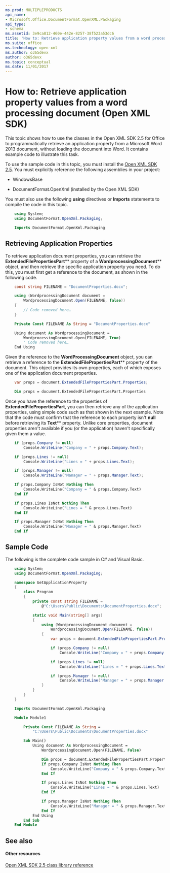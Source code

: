 ```yaml
---
ms.prod: MULTIPLEPRODUCTS
api_name:
- Microsoft.Office.DocumentFormat.OpenXML.Packaging
api_type:
- schema
ms.assetid: 3e9ca812-460e-442e-8257-38f523a53dc6
title: 'How to: Retrieve application property values from a word processing document (Open XML SDK)'
ms.suite: office
ms.technology: open-xml
ms.author: o365devx
author: o365devx
ms.topic: conceptual
ms.date: 11/01/2017
---
```

# How to: Retrieve application property values from a word processing document (Open XML SDK)

This topic shows how to use the classes in the Open XML SDK 2.5 for
Office to programmatically retrieve an application property from a
Microsoft Word 2013 document, without loading the document into Word. It
contains example code to illustrate this task.

To use the sample code in this topic, you must install the [Open XML SDK 2.5](http://www.microsoft.com/en-us/download/details.aspx?id=30425). You
must explicitly reference the following assemblies in your project:

-   WindowsBase

-   DocumentFormat.OpenXml (installed by the Open XML SDK)

You must also use the following **using**
directives or **Imports** statements to compile
the code in this topic.

```csharp
    using System;
    using DocumentFormat.OpenXml.Packaging;
```

```vb
    Imports DocumentFormat.OpenXml.Packaging
```

## Retrieving Application Properties

To retrieve application document properties, you can retrieve the <span
sdata="cer"
target="P:DocumentFormat.OpenXml.Packaging.WordprocessingDocument.ExtendedFilePropertiesPart">**ExtendedFilePropertiesPart**** property of a
<span sdata="cer"
target="T:DocumentFormat.OpenXml.Packaging.WordprocessingDocument">**WordprocessingDocument**** object, and then
retrieve the specific application property you need. To do this, you
must first get a reference to the document, as shown in the following
code.

```csharp
    const string FILENAME = "DocumentProperties.docx";

    using (WordprocessingDocument document = 
        WordprocessingDocument.Open(FILENAME, false))
    {
        // Code removed here…
    }
```

```vb
    Private Const FILENAME As String = "DocumentProperties.docx"

    Using document As WordprocessingDocument =
        WordprocessingDocument.Open(FILENAME, True)
        ' Code removed here…
    End Using
```

Given the reference to the **WordProcessingDocument** object, you can retrieve a
reference to the <span sdata="cer"
target="P:DocumentFormat.OpenXml.Packaging.WordprocessingDocument.ExtendedFilePropertiesPart">**ExtendedFilePropertiesPart**** property of the
document. This object provides its own properties, each of which exposes
one of the application document properties.

```csharp
    var props = document.ExtendedFilePropertiesPart.Properties;
```

```vb
    Dim props = document.ExtendedFilePropertiesPart.Properties
```

Once you have the reference to the properties of **ExtendedFilePropertiesPart**, you can then retrieve
any of the application properties, using simple code such as that shown
in the next example. Note that the code must confirm that the reference
to each property isn't **null** before
retrieving its <span sdata="cer"
target="T:DocumentFormat.OpenXml.Wordprocessing.Text">**Text**** property. Unlike core properties,
document properties aren't available if you (or the application) haven't
specifically given them a value.

```csharp
    if (props.Company != null)
        Console.WriteLine("Company = " + props.Company.Text);

    if (props.Lines != null)
        Console.WriteLine("Lines = " + props.Lines.Text);

    if (props.Manager != null)
        Console.WriteLine("Manager = " + props.Manager.Text);
```

```vb
    If props.Company IsNot Nothing Then
        Console.WriteLine("Company = " & props.Company.Text)
    End If

    If props.Lines IsNot Nothing Then
        Console.WriteLine("Lines = " & props.Lines.Text)
    End If

    If props.Manager IsNot Nothing Then
        Console.WriteLine("Manager = " & props.Manager.Text)
    End If
```

## Sample Code

The following is the complete code sample in C\# and Visual Basic.

```csharp
    using System;
    using DocumentFormat.OpenXml.Packaging;

    namespace GetApplicationProperty
    {
        class Program
        {
            private const string FILENAME = 
                @"C:\Users\Public\Documents\DocumentProperties.docx";

            static void Main(string[] args)
            {
                using (WordprocessingDocument document = 
                    WordprocessingDocument.Open(FILENAME, false))
                {
                    var props = document.ExtendedFilePropertiesPart.Properties;

                    if (props.Company != null)
                        Console.WriteLine("Company = " + props.Company.Text);

                    if (props.Lines != null)
                        Console.WriteLine("Lines = " + props.Lines.Text);

                    if (props.Manager != null)
                        Console.WriteLine("Manager = " + props.Manager.Text);
                }
            }
        }
    }
```

```vb
    Imports DocumentFormat.OpenXml.Packaging

    Module Module1

        Private Const FILENAME As String =
            "C:\Users\Public\Documents\DocumentProperties.docx"

        Sub Main()
            Using document As WordprocessingDocument =
                WordprocessingDocument.Open(FILENAME, False)

                Dim props = document.ExtendedFilePropertiesPart.Properties
                If props.Company IsNot Nothing Then
                    Console.WriteLine("Company = " & props.Company.Text)
                End If

                If props.Lines IsNot Nothing Then
                    Console.WriteLine("Lines = " & props.Lines.Text)
                End If

                If props.Manager IsNot Nothing Then
                    Console.WriteLine("Manager = " & props.Manager.Text)
                End If
            End Using
        End Sub
    End Module
```

## See also

#### Other resources

[Open XML SDK 2.5 class library reference](http://msdn.microsoft.com/library/36c8a76e-ce1b-5959-7e85-5d77db7f46d6(Office.15).aspx)
